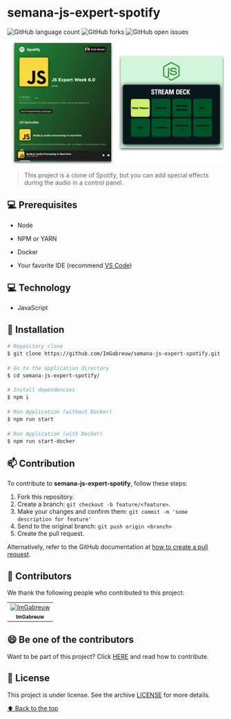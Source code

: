 # semana-js-expert-spotify

![GitHub language count](https://img.shields.io/github/languages/count/ImGabreuw/semana-js-expert-spotify?style=for-the-badge)
![GitHub forks](https://img.shields.io/github/forks/ImGabreuw/semana-js-expert-spotify?style=for-the-badge)
![GitHub open issues](https://img.shields.io/github/issues/ImGabreuw/semana-js-expert-spotify?style=for-the-badge)

![](./docs/demo.png)

> This project is a clone of Spotify, but you can add special effects during the audio in a control panel.

## 💻 Prerequisites

- Node

- NPM or YARN

- Docker

- Your favorite IDE (recommend [VS Code](https://code.visualstudio.com/))

## 💻 Technology

- JavaScript

## 🚀 Installation

```bash
# Repository clone
$ git clone https://github.com/ImGabreuw/semana-js-expert-spotify.git

# Go to the application directory
$ cd semana-js-expert-spotify/

# Install dependencies
$ npm i

# Run Application (without Docker)
$ npm run start

# Run Application (with Docker)
$ npm run start-docker
```

## 📫 Contribution

To contribute to **semana-js-expert-spotify**, follow these steps:

1. Fork this repository.
2. Create a branch: `git checkout -b feature/<feature>`.
3. Make your changes and confirm them: `git commit -m 'some description for feature'`
4. Send to the original branch: `git push origin <branch>`
5. Create the pull request.

Alternatively, refer to the GitHub documentation at [how to create a pull request](https://help.github.com/en/github/collaborating-with-issues-and-pull-requests/creating-a-pull-request).

## 🤝 Contributors

We thank the following people who contributed to this project:

<table>
  <tr>
    <td align="center">
      <a href="https://github.com/ImGabreuw">
        <img src="https://avatars.githubusercontent.com/u/60116449?v=4" width="100px;" alt="ImGabreuw"/><br>
        <sub>
          <b>ImGabreuw</b>
        </sub>
      </a>
    </td>
  </tr>
</table>

## 😄 Be one of the contributors<br>

Want to be part of this project? Click [HERE](CONTRIBUTING.md) and read how to contribute.

## 📝 License

This project is under license. See the archive [LICENSE](LICENSE.md) for more details.

[⬆ Back to the top](#semana-js-expert-spotify)<br>
